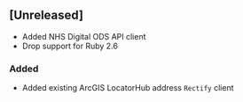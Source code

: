## [Unreleased]
* Added NHS Digital ODS API client
* Drop support for Ruby 2.6

### Added
* Added existing ArcGIS LocatorHub address `Rectify` client
